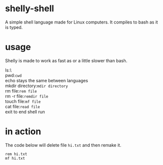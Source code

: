 # shelly-shell
A simple shell language made for Linux computers. It compiles to bash as it is typed.

# usage
Shelly is made to work as fast as or a little slower than bash.






ls:```l```  
pwd:```cwd```  
echo stays the same between languages  
mkdir directory:```mdir directory```  
rm file:```rem file```  
rm -r file:```remdir file```  
touch file:```mf file```  
cat file:```read file```  
exit to end shell run  




# in action
The code below will delete file ```hi.txt``` and then remake it.
```
rem hi.txt
mf hi.txt
```
